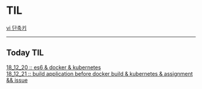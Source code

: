 # TIL
[vi 단축키](/IDE/vi.md)

--- 

## Today TIL
[18_12_20 :: es6 & docker & kubernetes](/Today/18_12_20.md)  
[18_12_21 :: build application before docker build & kubernetes & assignment && issue](/Today/18_12_21.md)